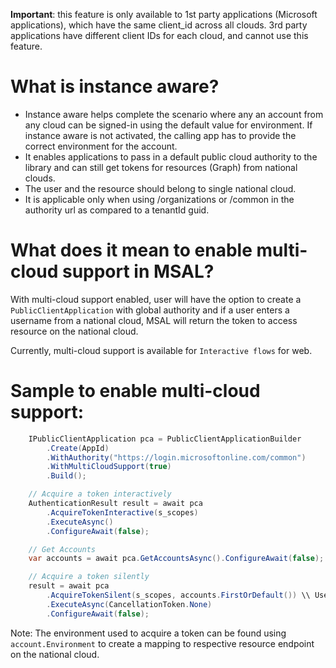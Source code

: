 **Important**: this feature is only available to 1st party applications (Microsoft applications), which have the same client_id across all clouds. 3rd party applications have different client IDs for each cloud, and cannot use this feature.

# What is instance aware?
* Instance aware helps complete the scenario where any an account from any cloud can be signed-in using the default value for environment. If instance aware is not activated, the calling app has to provide the correct environment for the account.
* It enables applications to pass in a default public cloud authority to the library and can still get tokens for resources (Graph) from national clouds.
* The user and the resource should belong to single national cloud.
* It is applicable only when using /organizations or /common in the authority url as compared to a tenantId guid.

# What does it mean to enable multi-cloud support in MSAL?
With multi-cloud support enabled, user will have the option to create a `PublicClientApplication` with global authority and if a user enters a username from a national cloud, MSAL will return the token to access resource on the national cloud.

Currently, multi-cloud support is available for `Interactive flows` for web. 

# Sample to enable multi-cloud support:

```csharp
    IPublicClientApplication pca = PublicClientApplicationBuilder
        .Create(AppId)
        .WithAuthority("https://login.microsoftonline.com/common")
        .WithMultiCloudSupport(true)
        .Build();

    // Acquire a token interactively
    AuthenticationResult result = await pca
        .AcquireTokenInteractive(s_scopes)
        .ExecuteAsync()
        .ConfigureAwait(false);

    // Get Accounts
    var accounts = await pca.GetAccountsAsync().ConfigureAwait(false);

    // Acquire a token silently
    result = await pca
        .AcquireTokenSilent(s_scopes, accounts.FirstOrDefault()) \\ Use the account to make the silent call
        .ExecuteAsync(CancellationToken.None)
        .ConfigureAwait(false);
```

Note: The environment used to acquire a token can be found using `account.Environment` to create a mapping to respective resource endpoint on the national cloud.